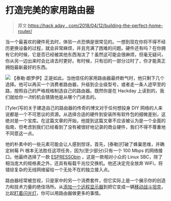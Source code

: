 # 打造完美的家用路由器

> 原文:[https://hack aday . com/2018/04/12/building-the-perfect-home-router/](https://hackaday.com/2018/04/12/building-the-perfect-home-router/)

当一个最喜欢的硬件死去时，体验一点恐惧是很常见的。一想到现在你将不得不经历更换设备的过程，就会非常麻烦，并且充满了困难的问题。硬件还有吗？在你拥有它的时候，它是否已经被其他东西淘汰了？虽然这可能会很麻烦，但毫无疑问，你从另一边出来时会比进去时更好。有时候，只有旧的一部分过时了，你才能真正拥抱最新最好的东西。

[![](../Images/3d1913e339a77d739f0ca4f68b45972b.png)](https://hackaday.com/wp-content/uploads/2018/04/perfectrouter_detail.png) 【泰勒·朗罗伊】正是如此。当他信任的家用路由器最终断气时，他只剩下几个选择。他可以再买一个消费者路由器，升级到企业级型号，或者走一条人迹罕至的路，按照自己的严格规格制造自己的路由器。既然你是在 Hackday 上读到的，我们就给你*一次*的机会猜猜他是从哪个门进去的。

[Tyler]写的关于建造自己的路由器的传奇的博文对于任何想投身 DIY 网络的人来说都是一个不可思议的资源。从选择合适的硬件到安装所有软件包的细微差别，这绝对是一个宝库。在这篇文章的开始，他提到这篇文章不应该被认为是一个全面的指南，但考虑到我们已经看到了没有被很好地记录的商业硬件，我们不得不尊重地不同意这一点。

他的朴素中的一些元素可能会让人感到惊讶。首先，[泰勒]打破了蜂巢思维，并确定树莓 Pi 根本无法胜任这项任务，因为(至少部分)只有一个 100 Mbps 的网络接口。他最终选择了一款 [ESPRESSObin](http://espressobin.net) ，这是一款相对小众的 Linux SBC，除了相当庞大的规格表之外，还具有板载千兆位交换机。他还决定完全放弃 WiFi，将错综复杂的无线网络留给一个无处不在的独立接入点。

路由器经常被忽视，只是家中的另一个消费套件，但它实际上是一个展示你的创造力和技术力量的绝佳场所。从[添加一个远程显示器](https://hackaday.com/2013/01/11/bluetooth-network-monitor/)到把它变成一辆[移动战斗坦克](https://hackaday.com/2012/09/05/tank-router-defends-your-pets/)，比起[盯着闪光灯](https://hackaday.com/2012/04/19/controlling-blinkenlights-with-modern-computers/)，你可以用路由器做更多的事情。